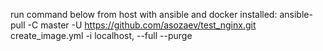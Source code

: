 run command below from host with ansible and docker installed:
ansible-pull -C master -U https://github.com/asozaev/test_nginx.git create_image.yml -i localhost, --full --purge
